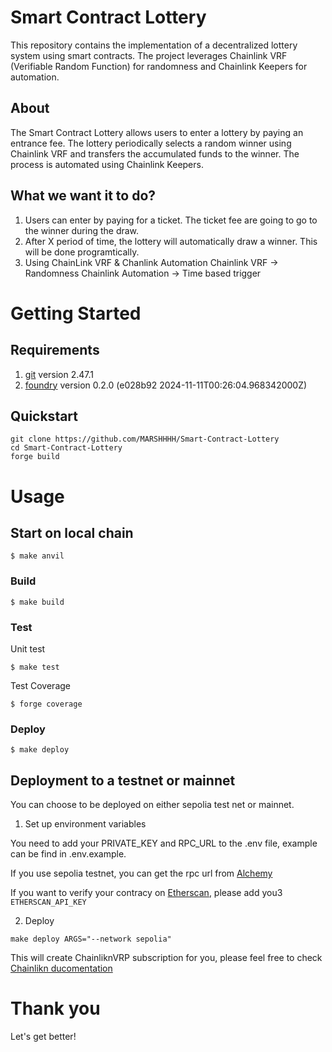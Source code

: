 # Smart Contract Lottery

This repository contains the implementation of a decentralized lottery system using smart contracts. The project leverages Chainlink VRF (Verifiable Random Function) for randomness and Chainlink Keepers for automation.

## About

The Smart Contract Lottery allows users to enter a lottery by paying an entrance fee. The lottery periodically selects a random winner using Chainlink VRF and transfers the accumulated funds to the winner. The process is automated using Chainlink Keepers.

## What we want it to do?

1. Users can enter by paying for a ticket.
    The ticket fee are going to go to the winner during the draw.
2. After X period of time, the lottery will automatically draw a winner.
    This will be done programtically.
3. Using ChainLink VRF & Chanlink Automation
    Chainlink VRF -> Randomness
    Chainlink Automation -> Time based trigger

# Getting Started

## Requirements

1. [git](https://git-scm.com/book/en/v2/Getting-Started-Installing-Git) version 2.47.1
2. [foundry](https://getfoundry.sh/) version 0.2.0 (e028b92 2024-11-11T00:26:04.968342000Z)


## Quickstart

```
git clone https://github.com/MARSHHHH/Smart-Contract-Lottery
cd Smart-Contract-Lottery
forge build
```

# Usage

## Start on local chain

```shell
$ make anvil
```

### Build

```shell
$ make build
```

### Test

Unit test

```shell
$ make test
```

Test Coverage
```shell
$ forge coverage
```

### Deploy

```shell
$ make deploy
```

## Deployment to a testnet or mainnet

You can choose to be deployed on either sepolia test net or mainnet.

1. Set up environment variables

You need to add your PRIVATE_KEY and RPC_URL to the .env file, example can be find in .env.example.

If you use sepolia testnet, you can get the rpc url from [Alchemy](https://dashboard.alchemy.com/)

If you want to verify your contracy on [Etherscan](https://etherscan.io/), please add you3 `ETHERSCAN_API_KEY`

2. Deploy

```
make deploy ARGS="--network sepolia"
```
This will create ChainliknVRP subscription for you, please feel free to check [Chainlikn ducomentation](https://docs.chain.link/chainlink-automation/compatible-contracts)

# Thank you

Let's get better!